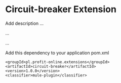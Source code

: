 # Circuit-breaker Extension

Add description ...


...


...


Add this dependency to your application pom.xml

```
<groupId>pl.profit-online.extensions</groupId>
<artifactId>circuit-breaker</artifactId>
<version>1.0.0</version>
<classifier>mule-plugin</classifier>
```
